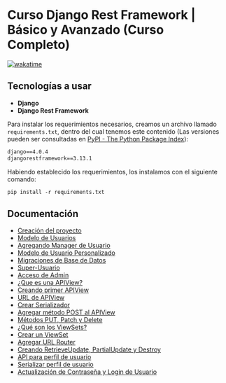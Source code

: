 # Curso Django Rest Framework | Básico y Avanzado (Curso Completo)

[![wakatime](https://wakatime.com/badge/user/8ef73281-6d0a-4758-af11-fd880ca3009c/project/7fd38207-3a08-4ed2-a96d-27c6a5c0345e.svg?style=for-the-badge)](https://wakatime.com/badge/user/8ef73281-6d0a-4758-af11-fd880ca3009c/project/7fd38207-3a08-4ed2-a96d-27c6a5c0345e)

## Tecnologías a usar

- **Django**
- **Django Rest Framework**

Para instalar los requerimientos necesarios, creamos un archivo llamado `requirements.txt`, dentro del cual tenemos este contenido (Las versiones pueden ser consultadas en [PyPI - The Python Package Index](https://pypi.org/)):

```txt
django==4.0.4
djangorestframework==3.13.1
```

Habiendo establecido los requerimientos, los instalamos con el siguiente comando:

```txt
pip install -r requirements.txt
```

## Documentación

- [Creación del proyecto](DOC/01_Creacion_Proyecto.md)
- [Modelo de Usuarios](DOC/02_Modelo_Usuarios.md)
- [Agregando Manager de Usuario](DOC/03_Agregando_Manager_Usuario.md)
- [Modelo de Usuario Personalizado](DOC/04_Modelo_Usuario_Personalizado.md)
- [Migraciones de Base de Datos](DOC/05_Migraciones_Base_Datos.md)
- [Super-Usuario](DOC/06_Super_Usuario.md)
- [Acceso de Admin](DOC/07_Acceso_Admin.md)
- [¿Que es una APIView?](DOC/08_Que_es_APIView.md)
- [Creando primer APIView](DOC/09_Creando_Primer_APIView.md)
- [URL de APIView](DOC/10_URL_APIView.md)
- [Crear Serializador](DOC/11_Crear_Serializador.md)
- [Agregar método POST al APIView](DOC/12_Agregar_Metodo_POST_APIView.md)
- [Métodos PUT, Patch y Delete](DOC/13_Metodos_PUT_PATCH_DELETE.md)
- [¿Qué son los ViewSets?](DOC/14_Que_es_ViewSet.md)
- [Crear un ViewSet](DOC/15_Crear_ViewSet.md)
- [Agregar URL Router](DOC/16_Agregar_URL_Router.md)
- [Creando RetrieveUpdate, PartialUpdate y Destroy](DOC/17_Creando_RetrieveUpdate_PartialUpdate_Destroy.md)
- [API para perfil de usuario](DOC/18_API_Perfil_Usuario.md)
- [Serializar perfil de usuario](DOC/19_Serializar_Perfil_Usuario.md)
- [Actualización de Contraseña y Login de Usuario](DOC/20_Actualización_Password_Login_Usuario.md)
